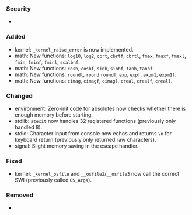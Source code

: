 ### Security
- 

### Added
- kernel: `_kernel_raise_error` is now implemented.
- math: New functions: `log10`, `log2`, `cbrt`, `cbrtf`, `cbrtl`, `fmax`, `fmaxf`, `fmaxl`, `fmin`, `fminf`, `fminl`, `scalbnf`.
- math: New functions: `cosh`, `coshf`, `sinh`, `sinhf`, `tanh`, `tanhf`.
- math: New functions: `roundl`, `round` `roundf`, `exp`, `expf`, `expm1`, `expm1f`.
- math: New functions: `cimag`, `cimagf`, `cimagl`, `creal`, `crealf`, `creall`.

### Changed
- environment: Zero-init code for absolutes now checks whether there is enough memory before starting.
- stdlib: `atexit` now handles 32 registered functions (previously only handled 8).
- stdio: Character input from console now echos and returns `\n` for keyboard return (previously only returned raw characters).
- signal: Slight memory saving in the escape handler.

### Fixed
- kernel: `_kernel_osfile` and `__osfile2`/`__osfile3` now call the correct SWI (previously called `OS_Args`).

### Removed
- 
